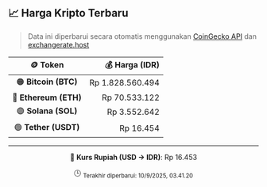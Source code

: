 

<!-- HARGA_KRIPTO -->
## 📈 Harga Kripto Terbaru

> Data ini diperbarui secara otomatis menggunakan [CoinGecko API](https://www.coingecko.com/) dan [exchangerate.host](https://exchangerate.host/)

<div align="center">

| 🪙 Token | 💰 Harga (IDR) |
|:------:|---------------:|
| 🟠 **Bitcoin (BTC)**   | Rp 1.828.560.494 |
| 🔵 **Ethereum (ETH)**  | Rp 70.533.122 |
| 🟣 **Solana (SOL)**    | Rp 3.552.642 |
| 🟢 **Tether (USDT)**   | Rp 16.454 |

---

💱 **Kurs Rupiah (USD → IDR)**: Rp 16.453

🕒 <sub>Terakhir diperbarui: 10/9/2025, 03.41.20</sub>

</div>
<!-- /HARGA_KRIPTO -->